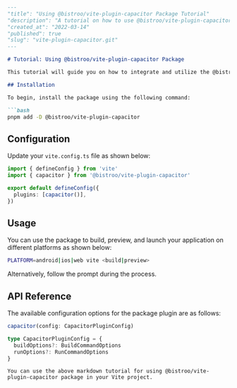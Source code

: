 ```md
---
"title": "Using @bistroo/vite-plugin-capacitor Package Tutorial"
"description": "A tutorial on how to use @bistroo/vite-plugin-capacitor package in a Vite project."
"created_at": "2022-03-14"
"published": true
"slug": "vite-plugin-capacitor.git"
---

# Tutorial: Using @bistroo/vite-plugin-capacitor Package

This tutorial will guide you on how to integrate and utilize the @bistroo/vite-plugin-capacitor package in your Vite project.

## Installation

To begin, install the package using the following command:

```bash
pnpm add -D @bistroo/vite-plugin-capacitor
```

## Configuration

Update your `vite.config.ts` file as shown below:

```typescript
import { defineConfig } from 'vite'
import { capacitor } from '@bistroo/vite-plugin-capacitor'

export default defineConfig({
  plugins: [capacitor()],
})
```

## Usage

You can use the package to build, preview, and launch your application on different platforms as shown below:

```bash
PLATFORM=android|ios|web vite <build|preview>
```

Alternatively, follow the prompt during the process.

## API Reference

The available configuration options for the package plugin are as follows:

```typescript
capacitor(config: CapacitorPluginConfig)
```

```typescript
type CapacitorPluginConfig = {
  buildOptions?: BuildCommandOptions
  runOptions?: RunCommandOptions
}
```
```
You can use the above markdown tutorial for using @bistroo/vite-plugin-capacitor package in your Vite project.